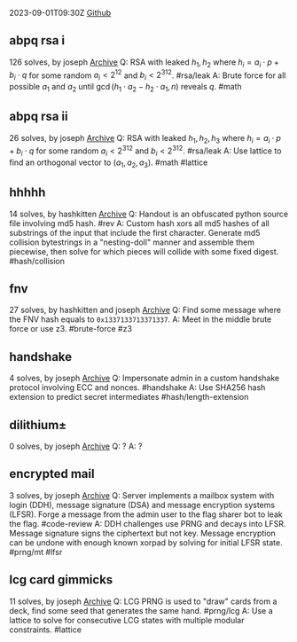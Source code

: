 2023-09-01T09:30Z
[Github](https://github.com/DownUnderCTF/Challenges_2023_Public/tree/main/crypto/apbq-rsa-i)
## abpq rsa i
126 solves, by joseph
[Archive](https://github.com/DownUnderCTF/Challenges_2023_Public/tree/main/crypto/apbq-rsa-i)
Q: RSA with leaked $h_1, h_2$ where $h_i = a_i \cdot p + b_i \cdot q$ for some random $a_i < 2^{12}$ and $b_i <2^{312}$. #rsa/leak
A: Brute force for all possible $a_1$ and $a_2$ until $\gcd(h_1 \cdot a_2 - h_2 \cdot a_1, n)$ reveals $q$. #math

## abpq rsa ii
26 solves, by joseph
[Archive](https://github.com/DownUnderCTF/Challenges_2023_Public/tree/main/crypto/apbq-rsa-ii)
Q: RSA with leaked $h_1, h_2, h_3$ where $h_i = a_i \cdot p + b_i \cdot q$ for some random $a_i < 2^{312}$ and $b_i <2^{312}$. #rsa/leak
A:  Use lattice to find an orthogonal vector to $(a_1, a_2, a_3)$. #math #lattice

## hhhhh
14 solves, by hashkitten
[Archive](https://github.com/DownUnderCTF/Challenges_2023_Public/blob/main/crypto/hhhhh)
Q: Handout is an obfuscated python source file involving md5 hash. #rev 
A: Custom hash xors all md5 hashes of all substrings of the input that include the first character. Generate md5 collision bytestrings in a "nesting-doll" manner and assemble them piecewise, then solve for which pieces will collide with some fixed digest. #hash/collision 

## fnv
27 solves, by hashkitten and joseph
[Archive](https://github.com/DownUnderCTF/Challenges_2023_Public/blob/main/crypto/fnv)
Q: Find some message where the FNV hash equals to `0x1337133713371337`.
A: Meet in the middle brute force or use z3. #brute-force #z3

## handshake
4 solves, by joseph
[Archive](https://github.com/DownUnderCTF/Challenges_2023_Public/blob/main/crypto/handshake)
Q: Impersonate admin in a custom handshake protocol involving ECC and nonces. #handshake
A: Use SHA256 hash extension to predict secret intermediates #hash/length-extension

## dilithium±
0 solves, by joseph
[Archive](https://github.com/DownUnderCTF/Challenges_2023_Public/blob/main/crypto/dilithium)
Q: ?
A: ?

## encrypted mail
3 solves, by joseph
[Archive](https://github.com/DownUnderCTF/Challenges_2023_Public/blob/main/crypto/encrypted-mail)
Q: Server implements a mailbox system with login (DDH), message signature (DSA) and message encryption systems (LFSR). Forge a message from the admin user to the flag sharer bot to leak the flag. #code-review 
A: DDH challenges use PRNG and decays into LFSR. Message signature signs the ciphertext but not key. Message encryption can be undone with enough known xorpad by solving for initial LFSR state. #prng/mt #lfsr

## lcg card gimmicks
11 solves, by joseph
[Archive](https://github.com/DownUnderCTF/Challenges_2023_Public/blob/main/crypto/lcg-card-gimmicks)
Q: LCG PRNG is used to "draw" cards from a deck, find some seed that generates the same hand. #prng/lcg
A: Use a lattice to solve for consecutive LCG states with multiple modular constraints. #lattice